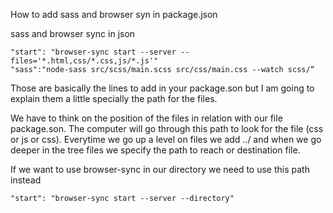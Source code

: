 How to add sass and browser syn in package.json

sass and browser sync in json

```
"start": "browser-sync start --server --files='*.html,css/*.css,js/*.js'"
"sass":"node-sass src/scss/main.scss src/css/main.css --watch scss/“
```

Those are basically the lines to add in your package.son but I am going to explain them a little specially the path for the files.

We have to think on the position of the files in relation with our file package.son. The computer will go through this path to look for the file (css or js or css). Everytime we go up a level on files we add ../ and when we go deeper in the tree files we specify the path to reach or destination file.

If we want to use browser-sync in our directory we need to use this path instead
```
"start": "browser-sync start --server --directory"
```


